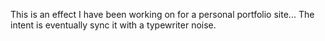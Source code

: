 This is an effect I have been working on for a personal portfolio site...  The intent is eventually sync it with a typewriter noise.
